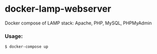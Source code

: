 # docker-lamp-webserver
Docker compose of LAMP stack: Apache, PHP, MySQL, PHPMyAdmin

### Usage:

``` sh
$ docker-compose up
```
